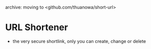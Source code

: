 archive: moving to <github.com/thuanowa/short-url>

# URL Shortener

- the very secure shortlink, only you can create, change or delete
